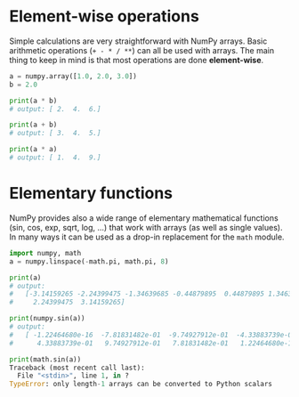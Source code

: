 <!-- Title: Arithmetics and elementary functions -->

<!-- Short description:

In this article we show how to do simple numerical operations with arrays.

-->

# Element-wise operations

Simple calculations are very straightforward with NumPy arrays. Basic
arithmetic operations (`+ - * / **`) can all be used with arrays. The main
thing to keep in mind is that most operations are done **element-wise**.

~~~python
a = numpy.array([1.0, 2.0, 3.0])
b = 2.0

print(a * b)
# output: [ 2.  4.  6.]

print(a + b)
# output: [ 3.  4.  5.]

print(a * a)
# output: [ 1.  4.  9.]
~~~

# Elementary functions

NumPy provides also a wide range of elementary mathematical functions (sin,
cos, exp, sqrt, log, ...) that work with arrays (as well as single values). In
many ways it can be used as a drop-in replacement for the `math` module.

~~~python
import numpy, math
a = numpy.linspace(-math.pi, math.pi, 8)

print(a)
# output:
#   [-3.14159265 -2.24399475 -1.34639685 -0.44879895  0.44879895 1.34639685
#     2.24399475  3.14159265]

print(numpy.sin(a))
# output:
#   [ -1.22464680e-16  -7.81831482e-01  -9.74927912e-01  -4.33883739e-01
#      4.33883739e-01   9.74927912e-01   7.81831482e-01   1.22464680e-16]

print(math.sin(a))
Traceback (most recent call last):
  File "<stdin>", line 1, in ?
TypeError: only length-1 arrays can be converted to Python scalars
~~~
